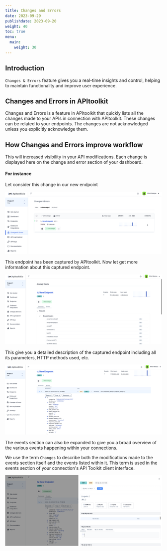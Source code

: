 ```yaml
---
title: Changes and Errors
date: 2023-09-29
publishdate: 2023-09-20
weight: 40
toc: true
menu:
  main:
    weight: 30
---
```


## Introduction 

`Changes & Errors` feature gives you a real-time insights and control, helping to maintain functionality and improve user experience.  

## Changes and Errors in APItoolkit

Changes and Errors is a feature in APItoolkit that quickly lists all the changes made to your APIs in connection with APItoolkit. These changes can be related to your endpoints. The changes are not acknowledged unless you explicitly acknowledge them.

## How Changes and Errors improve workflow

This will increased visibility in your API modifications. Each change is displayed here on the change and error section of your dashboard.  

 #### For instance
 
 Let consider this change in our new endpoint

![chnages and errors](./changes-and-errors.png)

This endpoint has been captured by APItoolkit. Now let get more information about this captured endpoint.

![new endpoints](./new-endpoints.png)

This give you a detailed description of the captured endpoint including all its parameters, HTTP methods used, etc.

![events endpoints](./eventsendpoints.png)

The events section can also be expanded to give you a broad overview of the various events happening within your connections.

We use the term `Changes` to describe both the modifications made to the events section itself and the events listed within it. This term is used in the events section of your connection's API Toolkit client interface.

![events](./event%20expand.png)

